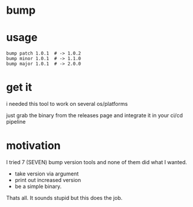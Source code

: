 # bump

# usage

```
bump patch 1.0.1  # -> 1.0.2
bump minor 1.0.1  # -> 1.1.0
bump major 1.0.1  # -> 2.0.0
```

# get it

i needed this tool to work on several os/platforms 

just grab the binary from the releases page and integrate it in your ci/cd
pipeline

# motivation

I tried 7 (SEVEN) bump version tools and none of them did what I wanted.

* take version via argument
* print out increased version
* be a simple binary.

Thats all. It sounds stupid but this does the job.
